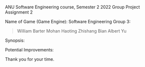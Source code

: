 ANU Software Engineering course, Semester 2 2022
Group Project Assignment 2

Name of Game (Game Engine):
Software Engineering Group 3:
> William Barter
> Mohan 
> Haoting
> Zhishang Bian
> Albert Yu

Synopsis:




Potential Improvements:
>
> 
> 
> 
> 
>
> 
> 

Thank you for your time.